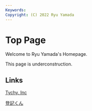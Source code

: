 ```yaml
---
Keywords:
Copyright: (C) 2022 Ryu Yamada
---
```



# Top Page

Welcome to Ryu Yamada's Homepage.

This page is underconstruction.


## Links

[Tychy, Inc](https://www.tychy.jp)

[登記くん](https://toukikun-docs.tychy.jp)
